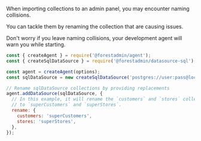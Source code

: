 When importing collections to an admin panel, you may encounter naming collisions.

You can tackle them by renaming the collection that are causing issues.

Don't worry if you leave naming collisions, your development agent will warn you while starting.

```javascript
const { createAgent } = require('@forestadmin/agent');
const { createSqlDataSource } = require('@forestadmin/datasource-sql');

const agent = createAgent(options);
const sqlDataSource = new createSqlDataSource('postgres://user:pass@localhost:5432/mySchema');

// Rename sqlDataSource collections by providing replacements
agent.addDataSource(sqlDataSource, {
  // In this example, it will rename the `customers` and `stores` collections
  // to `superCustomers` and `superStores`.
  rename: {
    customers: 'superCustomers',
    stores: 'superStores',
  },
});
```
